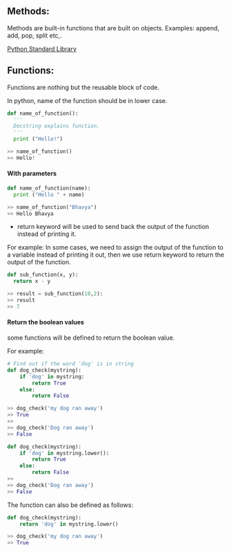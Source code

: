 ## Methods:

Methods are built-in functions that are built on objects.
Examples: append, add, pop, split etc,.

[Python Standard Library](https://docs.python.org/3/library/index.html)


## Functions:

Functions are nothing but the reusable block of code.  

In python, name of the function should be in lower case.

```python
def name_of_function():
  '''
  Docstring explains function.
  '''
  print ("Hello!")

>> name_of_function()
>> Hello!
```

#### With parameters

```python
def name_of_function(name):
  print ("Hello " + name)

>> name_of_function("Bhavya")
>> Hello Bhavya
```
* return keyword will be used to send back the output of the function instead of printing it.

For example: In some cases, we need to assign the output of the function to a variable instead of printing it out, then we use return keyword to return the output of the function.

```python
def sub_function(x, y):
  return x - y

>> result = sub_function(10,2):
>> result
>> 7
```

#### Return the boolean  values

some functions will be defined to return the boolean value.

For example:
``` python
# Find out if the word 'dog' is in string
def dog_check(mystring):
    if 'dog' in mystring:
        return True
    else:
        return False

>> dog_check('my dog ran away')
>> True
>>
>> dog_check('Dog ran away')
>> False

def dog_check(mystring):
    if 'dog' in mystring.lower():
        return True
    else:
        return False
>>
>> dog_check('Dog ran away')
>> False
```

The function can also be defined as follows:

```python
def dog_check(mystring):
    return 'dog' in mystring.lower() 

>> dog_check('my dog ran away')
>> True
```



